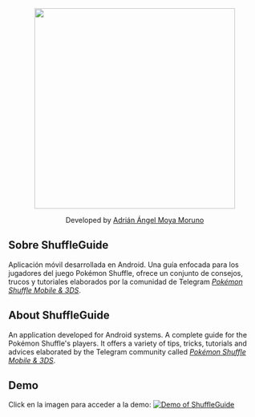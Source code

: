 <div align="center">
    <img width="400" src="https://www.driangel.com/img/shuffleguide.png"></img>
</div>
<p align="center">
    Developed by <a href="https://www.driangel.com">Adrián Ángel Moya Moruno</a>
</p>

## Sobre ShuffleGuide

Aplicación móvil desarrollada en Android. Una guía enfocada para los jugadores del juego Pokémon Shuffle, ofrece un conjunto de consejos, trucos y tutoriales elaborados por la comunidad de Telegram <a class="links" target="_blank" href="https://t.me/shufflepokemon"><i>Pokémon Shuffle Mobile & 3DS</i></a>.

## About ShuffleGuide

An application developed for Android systems. A complete guide for the Pokémon Shuffle's players. It offers a variety of tips, tricks, tutorials and advices elaborated by the Telegram community called <a class="links" target="_blank" href="https://t.me/shufflepokemon"><i>Pokémon Shuffle Mobile & 3DS</i></a>.

## Demo

Click en la imagen para acceder a la demo:
[![Demo of ShuffleGuide](https://www.driangel.com/img/shuffleguide.png)](https://www.youtube.com/watch?v=JDCQ1nHfo5E "Pokemon Shuffle Guide v0.2 for Android")



